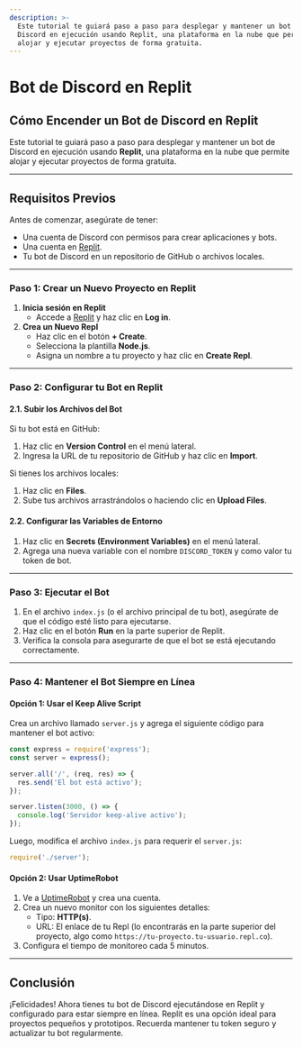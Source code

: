 ```yaml
---
description: >-
  Este tutorial te guiará paso a paso para desplegar y mantener un bot de
  Discord en ejecución usando Replit, una plataforma en la nube que permite
  alojar y ejecutar proyectos de forma gratuita.
---
```


# Bot de Discord en Replit

## Cómo Encender un Bot de Discord en Replit

Este tutorial te guiará paso a paso para desplegar y mantener un bot de Discord en ejecución usando **Replit**, una plataforma en la nube que permite alojar y ejecutar proyectos de forma gratuita.

***

## **Requisitos Previos**

Antes de comenzar, asegúrate de tener:

* Una cuenta de Discord con permisos para crear aplicaciones y bots.
* Una cuenta en [Replit](https://replit.com/).
* Tu bot de Discord en un repositorio de GitHub o archivos locales.

***

### **Paso 1: Crear un Nuevo Proyecto en Replit**

1. **Inicia sesión en Replit**
   * Accede a [Replit](https://replit.com/) y haz clic en **Log in**.
2. **Crea un Nuevo Repl**
   * Haz clic en el botón **+ Create**.
   * Selecciona la plantilla **Node.js**.
   * Asigna un nombre a tu proyecto y haz clic en **Create Repl**.

***

### **Paso 2: Configurar tu Bot en Replit**

#### 2.1. **Subir los Archivos del Bot**

Si tu bot está en GitHub:

1. Haz clic en **Version Control** en el menú lateral.
2. Ingresa la URL de tu repositorio de GitHub y haz clic en **Import**.

Si tienes los archivos locales:

1. Haz clic en **Files**.
2. Sube tus archivos arrastrándolos o haciendo clic en **Upload Files**.

#### 2.2. **Configurar las Variables de Entorno**

1. Haz clic en **Secrets (Environment Variables)** en el menú lateral.
2. Agrega una nueva variable con el nombre `DISCORD_TOKEN` y como valor tu token de bot.

***

### **Paso 3: Ejecutar el Bot**

1. En el archivo `index.js` (o el archivo principal de tu bot), asegúrate de que el código esté listo para ejecutarse.
2. Haz clic en el botón **Run** en la parte superior de Replit.
3. Verifica la consola para asegurarte de que el bot se está ejecutando correctamente.

***

### **Paso 4: Mantener el Bot Siempre en Línea**

#### Opción 1: **Usar el Keep Alive Script**

Crea un archivo llamado `server.js` y agrega el siguiente código para mantener el bot activo:

```javascript
const express = require('express');
const server = express();

server.all('/', (req, res) => {
  res.send('El bot está activo');
});

server.listen(3000, () => {
  console.log('Servidor keep-alive activo');
});
```

Luego, modifica el archivo `index.js` para requerir el `server.js`:

```javascript
require('./server');
```

#### Opción 2: **Usar UptimeRobot**

1. Ve a [UptimeRobot](https://uptimerobot.com/) y crea una cuenta.
2. Crea un nuevo monitor con los siguientes detalles:
   * Tipo: **HTTP(s)**.
   * URL: El enlace de tu Repl (lo encontrarás en la parte superior del proyecto, algo como `https://tu-proyecto.tu-usuario.repl.co`).
3. Configura el tiempo de monitoreo cada 5 minutos.

***

## **Conclusión**

¡Felicidades! Ahora tienes tu bot de Discord ejecutándose en Replit y configurado para estar siempre en línea. Replit es una opción ideal para proyectos pequeños y prototipos. Recuerda mantener tu token seguro y actualizar tu bot regularmente.
